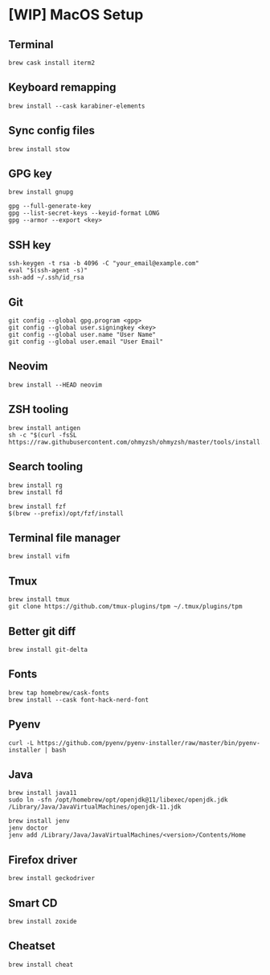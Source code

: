 # [WIP] MacOS Setup

## Terminal
```
brew cask install iterm2
```

## Keyboard remapping
```
brew install --cask karabiner-elements
```

## Sync config files
```
brew install stow
```

## GPG key
```
brew install gnupg

gpg --full-generate-key
gpg --list-secret-keys --keyid-format LONG
gpg --armor --export <key>
```

## SSH key
```
ssh-keygen -t rsa -b 4096 -C "your_email@example.com"
eval "$(ssh-agent -s)"
ssh-add ~/.ssh/id_rsa
```

## Git
```
git config --global gpg.program <gpg>
git config --global user.signingkey <key>
git config --global user.name "User Name"
git config --global user.email "User Email"
```

## Neovim
```
brew install --HEAD neovim
```

## ZSH tooling
```
brew install antigen
sh -c "$(curl -fsSL https://raw.githubusercontent.com/ohmyzsh/ohmyzsh/master/tools/install.sh)"
```

## Search tooling
```
brew install rg
brew install fd

brew install fzf
$(brew --prefix)/opt/fzf/install
```

## Terminal file manager
```
brew install vifm
```

## Tmux
```
brew install tmux
git clone https://github.com/tmux-plugins/tpm ~/.tmux/plugins/tpm
```

## Better git diff
```
brew install git-delta
```
## Fonts
```
brew tap homebrew/cask-fonts
brew install --cask font-hack-nerd-font
```

## Pyenv
```
curl -L https://github.com/pyenv/pyenv-installer/raw/master/bin/pyenv-installer | bash
```

## Java
```
brew install java11
sudo ln -sfn /opt/homebrew/opt/openjdk@11/libexec/openjdk.jdk /Library/Java/JavaVirtualMachines/openjdk-11.jdk

brew install jenv
jenv doctor
jenv add /Library/Java/JavaVirtualMachines/<version>/Contents/Home
```

## Firefox driver
```
brew install geckodriver
```

## Smart CD
```
brew install zoxide
```

## Cheatset
```
brew install cheat
```

